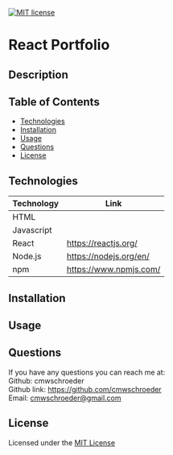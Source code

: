 [![MIT license](https://img.shields.io/badge/License-MIT-blue.svg)](./LICENSE)
# React Portfolio

## Description

## Table of Contents

* [Technologies](#technologies)
* [Installation](#installation)
* [Usage](#usage)
* [Questions](#questions)
* [License](#license)

## Technologies

| Technology | Link |
| -------- | ------|
| HTML |   |
| Javascript |    |
| React | https://reactjs.org/ |
| Node.js | https://nodejs.org/en/ |
| npm | https://www.npmjs.com/ |

## Installation

## Usage

## Questions
If you have any questions you can reach me at:  
Github: cmwschroeder  
Github link: https://github.com/cmwschroeder  
Email: cmwschroeder@gmail.com

## License

Licensed under the [MIT License](LICENSE)